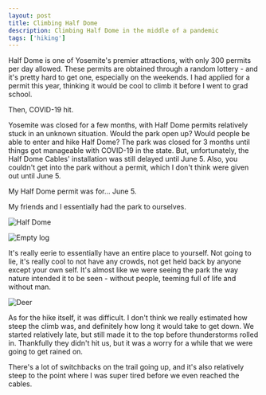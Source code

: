 ```yaml
---
layout: post
title: Climbing Half Dome
description: Climbing Half Dome in the middle of a pandemic
tags: ['hiking']
---
```


Half Dome is one of Yosemite's premier attractions, with only 300 permits per day allowed. These permits are obtained through
a random lottery - and it's pretty hard to get one, especially on the weekends. I had applied for a permit this year, thinking
it would be cool to climb it before I went to grad school.

Then, COVID-19 hit.

Yosemite was closed for a few months, with Half Dome permits relatively stuck in an unknown situation. Would the park open up?
Would people be able to enter and hike Half Dome? The park was closed for 3 months until things got manageable with COVID-19 in
the state. But, unfortunately, the Half Dome Cables' installation was still delayed until June 5. Also, you couldn't get into
the park without a permit, which I don't think were given out until June 5.

My Half Dome permit was for... June 5.

My friends and I essentially had the park to ourselves.

![Half Dome](https://lh3.googleusercontent.com/J5ViTuEjUjy8aCY7SIcT0jl4415niH2_-Xcy-2fjgaTVLzQDvkKAvR3s3O12jSu30sGBEwgWBpGBn_BTqnyLWxuzPbs6plKtu-6IGwOqoE6BJpkRREeSDg4PMe5cfcdNtrnFDtskT6HREMyYGIi_I8XTJuyscqLX-y4EliLkkCKxmga8MNsFWNJrjyVSTomb5s5Vw95zLUfCk9M81PXN51Wa0p2n6B-AuQEOPfnA5t01thNw_or6TBGpJefRgXU0kIN8PA39IMnEb2KKrQX0tlrH3CPNyH5_Ii-aLb2gyVZtAl-wb6dbHkvr8_Nzcs-lfPRBIOksqaB-BEy0XDzqCRkrXtCetDd4C_g2Pr2Bxtr7huYkYxHvrQttidyc4SzwFVpNrQYDLk9Nlr_Lca8I83I9zJ8aLOeGqmZkqpewOtJk5W7NhK_VhFHU5myosCGMAx4H78d9ihSyD2HUoJq15Z2T3Qx46MGU5zHZqoEaEhEhhIc_hgnHtCjEBR-bI351Rv171rR5fKcAdb6Tsq5s7N1PyPVYQ7eNA_pNp-CEAXwKB1agzfUbQhlRL8ps3PF5Zp6NCVB0QBDcF4ptRR8B2t6sVb68TlRdrOSGm111WGAQ9ofEkVndS3hxGU-oBkVc2MEtWAmm6YOd6nOnz1WvaR-DOhDHi8eDGX2RunkD6DktidoD3RdAcDM=w546-h728-no?authuser=0)

![Empty log](https://lh3.googleusercontent.com/Op9-MF8gcv3WZa1kN1CPRdNVSWIsvmLgXZ6zgIYiony-OhGIhKueHP_ANH9beEt0nCXfbivn_6YiGcfpxIf98ny57BPzNUUXhMMy5Yn4LeLY366vjgkmw91-sE_IB8seGm_U82RA7UMlj4dxlVCw9uaM26MtvgLDCHCsl2n79yCl_x4aBk1KFtL1J4d7JyQhszHHMXTc3woGsCaSGdWOQKilaLVtzN4KszJsl-GKrgsiAzJk-H66J9y7jmEVvrjraa-OQ8gSV1JBpNvu7wGwNIh-ZNzhy7mVsxZbLnBLaq48sRnkcJiaA6d0mjl9NtdXmoPTPk8Mzvu-N8ZQy6aL5jefNWNQUnq3MKVo27IDu7BOABwqN609kGXiLNB_Gff9AUtP7myfHUOfmWFFSTMoyUVXRIuzo63wN_W7i29oBTXWICKZ7uCEAo_zo2wvrmnFBSsdeV6ODb_pFVr6qtyVxADXpE3yOwej1XxxKzM4In27GV6utdcJBEtepiOU18zaT2liK0Cz1UU0297KfeUMq2gCYqcxMCxDK35nOTemklsfEKA8aRQfTq4IFAvSasZ1bWzPqM476mUC1E9R0Pf_NGTVV7N8VvTyuOBtGSZWV2YTkLAvZiI-0hJebpEQoAFG3RYY0BwhvYW7ur9fAMZWaF9kmUOnoBfQqVW5-vL_cZ6KK7ANmupkByA=w971-h728-no?authuser=0)

It's really eerie to essentially have an entire place to yourself. Not going to lie, it's really cool to not have any crowds, not get held back by anyone except your own self.
It's almost like we were seeing the park the way nature intended it to be seen - without people, teeming full of life and without man.

![Deer](https://lh3.googleusercontent.com/TMrmNQ6qpTBvXCJxeNVmiK8JXmBk28gyRhF5HXf_cSvJucxYQzq2Hn3iJfofdXeMxMUoau_kGE1FDqAQMQwFQPG9pmh2y0qo8bTSPDbsnWL3O98WjwNeAP0qz-4hmHwYVdH80Yy4x6pRLUO7LM9h1Awic_0Ls7lnKr2fR9nE3qy95ijhboh0ilwV5KwnepkXBpeZ00Z6_USSPC9Qmaf1IhYRzOtKTNVpmHbWnrrnVc5lxJ2fKmg5j5poM5uZdgA8x3_R9iU8oQ07u4dFNgzYyOXNsEB7t82R7Xd1vFEQPOOHdSQIJKup7RIdGmtemaI71OH8rfmcns6c3bRbDY3pGeDPfg2f-Mwdg7G2wZw1HknEjQdyiGZIxwu2E3TBk1VBxgkvlgFWJcDtGlBqLw7gX7VEBpX8NYvxxkJbvxtMgCSUnJh4NgsSdh0Y-1nga1IwOrNxQORtkkS4YdgkYDL4ZbK7gfCdk0THLSAC7pmVDJyDRQro_ioeUVDIO14vKqKMUajBBxrMvRiyLdZ6JZGiGHF2d5m6xAYHfNuZ1_BoPaONloXNSLmSpdGkfChurxxn_oCx6CqVcKc-whV9QUkHzDk3zBTBSjb8w8Gu2U9IxbERSFDSE8JbB-p9jx_qZSyEA5XnoFmkS9ACjG5w4nVQhpiYErVL1CXRED36sk4FIljB029Q8kuYDPM=w1000-h563-no?authuser=0)

As for the hike itself, it was difficult. I don't think we really estimated how steep the climb was, and definitely how long it would take to get down. We started
relatively late, but still made it to the top before thunderstorms rolled in. Thankfully they didn't hit us, but it was a worry for a while that we were going to get
rained on.

There's a lot of switchbacks on the trail going up, and it's also relatively steep to the point where I was super tired before we even reached the cables. 
